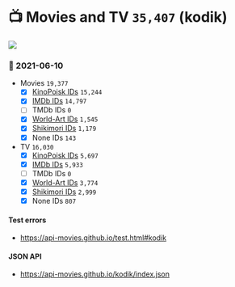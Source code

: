 # :tv: Movies and TV `35,407` (kodik)

<a href="https://API-Movies.github.io"><img src="https://API-Movies.github.io/banner.png?cache"></a>

### :date: 2021-06-10
- Movies `19,377`
  - [x] <a href="https://API-Movies.github.io/kodik/movie_kinopoisk_ids.json">KinoPoisk IDs</a> `15,244`
  - [x] <a href="https://API-Movies.github.io/kodik/movie_imdb_ids.json">IMDb IDs</a> `14,797`
  - [ ] TMDb IDs `0`
  - [x] <a href="https://API-Movies.github.io/kodik/movie_world_art_ids.json">World-Art IDs</a> `1,545`
  - [x] <a href="https://API-Movies.github.io/kodik/movie_shikimori_ids.json">Shikimori IDs</a> `1,179`
  - [x] None IDs `143`
- TV `16,030`
  - [x] <a href="https://API-Movies.github.io/kodik/tv_kinopoisk_ids.json">KinoPoisk IDs</a> `5,697`
  - [x] <a href="https://API-Movies.github.io/kodik/tv_imdb_ids.json">IMDb IDs</a> `5,933`
  - [ ] TMDb IDs `0`
  - [x] <a href="https://API-Movies.github.io/kodik/tv_world_art_ids.json">World-Art IDs</a> `3,774`
  - [x] <a href="https://API-Movies.github.io/kodik/tv_shikimori_ids.json">Shikimori IDs</a> `2,999`
  - [x] None IDs `807`
#### Test errors
- <a href='https://api-movies.github.io/test.html#kodik'>https://api-movies.github.io/test.html#kodik</a>
#### JSON API
- <a href='https://api-movies.github.io/kodik/index.json'>https://api-movies.github.io/kodik/index.json</a>
